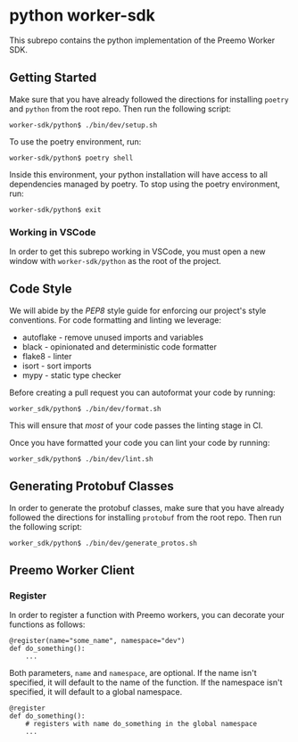 # python worker-sdk

This subrepo contains the python implementation of the Preemo Worker SDK.

<!-- TODO(adrian@preemo.io, 02/10/2023): add those links that all the pypi projects have at the top of their readme -->

## Getting Started

Make sure that you have already followed the directions for installing `poetry` and `python` from the root repo.
Then run the following script:

```shell
worker-sdk/python$ ./bin/dev/setup.sh
```

To use the poetry environment, run:

```shell
worker-sdk/python$ poetry shell
```

Inside this environment, your python installation will have access to all dependencies managed by poetry.
To stop using the poetry environment, run:

```shell
worker-sdk/python$ exit
```

### Working in VSCode

In order to get this subrepo working in VSCode, you must open a new window with `worker-sdk/python` as the root of the project.

## Code Style

We will abide by the _PEP8_ style guide for enforcing our project's style conventions.
For code formatting and linting we leverage:

- autoflake - remove unused imports and variables
- black - opinionated and deterministic code formatter
- flake8 - linter
- isort - sort imports
- mypy - static type checker

Before creating a pull request you can autoformat your code by running:

```shell
worker_sdk/python$ ./bin/dev/format.sh
```

This will ensure that _most_ of your code passes the linting stage in CI.

Once you have formatted your code you can lint your code by running:

```shell
worker_sdk/python$ ./bin/dev/lint.sh
```

## Generating Protobuf Classes

In order to generate the protobuf classes, make sure that you have already followed the directions for installing `protobuf` from the root repo.
Then run the following script:

```shell
worker_sdk/python$ ./bin/dev/generate_protos.sh
```

## Preemo Worker Client

### Register

In order to register a function with Preemo workers, you can decorate your functions as follows:

```
@register(name="some_name", namespace="dev")
def do_something():
    ...
```

Both parameters, `name` and `namespace`, are optional. If the name isn't specified, it will default to the name of the function. If the namespace isn't specified, it will default to a global namespace.

```
@register
def do_something():
    # registers with name do_something in the global namespace
    ...
```
